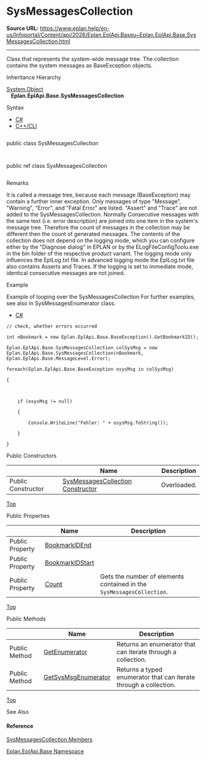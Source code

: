 # SysMessagesCollection

**Source URL:** https://www.eplan.help/en-us/Infoportal/Content/api/2026/Eplan.EplApi.Baseu~Eplan.EplApi.Base.SysMessagesCollection.html

---

Class that represents the system-wide message tree. The collection contains the system messages as BaseException objects.

Inheritance Hierarchy

[System.Object](#)  
   **Eplan.EplApi.Base.SysMessagesCollection**

Syntax

- [C#](#i-syntax-CS)
- [C++/CLI](#i-syntax-CPP2005)

```
```
public class SysMessagesCollection
```
```

```
```
public ref class SysMessagesCollection
```
```

Remarks

It is called a message tree, because each message (BaseException) may contain a further inner exception. Only messages of type "Message", "Warning", "Error", and "Fatal Error" are listed. "Assert" and "Trace" are not added to the SysMessagesCollection. Normally Consecutive messages with the same text (i.e. error description) are joined into one item in the system's message tree. Therefore the count of messages in the collection may be different then the count of generated messages. The contents of the collection does not depend on the logging mode, which you can configure either by the "Diagnose dialog" in EPLAN or by the ELogFileConfigToolu.exe in the bin folder of the respective product variant. The logging mode only influences the EplLog.txt file. In advanced logging mode the EplLog.txt file also contains Asserts and Traces. If the logging is set to immediate mode, identical consecutive messages are not joined.

Example

Example of looping over the SysMessagesCollection For further examples, see also in SysMessagesEnumerator class.

- [C#](#i-tab-content-cb087abe-a29e-4efb-aebd-4356607c676a)

```
// check, whether errors occurred
int nBookmark = new Eplan.EplApi.Base.BaseException().GetBookmarkID();
Eplan.EplApi.Base.SysMessagesCollection colSysMsg = new Eplan.EplApi.Base.SysMessagesCollection(nBookmark, Eplan.EplApi.Base.MessageLevel.Error);
foreach(Eplan.EplApi.Base.BaseException osysMsg in colSysMsg)
{

	if (osysMsg != null)
	{
		Console.WriteLine("Fehler: " + osysMsg.ToString());
	}
}
```

Public Constructors

|  | Name | Description |
| --- | --- | --- |
| Public Constructor | [SysMessagesCollection Constructor](Eplan.EplApi.Baseu~Eplan.EplApi.Base.SysMessagesCollection~_ctor.html) | Overloaded. |

[Top](#top)



Public Properties

|  | Name | Description |
| --- | --- | --- |
| Public Property | [BookmarkIDEnd](Eplan.EplApi.Baseu~Eplan.EplApi.Base.SysMessagesCollection~BookmarkIDEnd.html) |  |
| Public Property | [BookmarkIDStart](Eplan.EplApi.Baseu~Eplan.EplApi.Base.SysMessagesCollection~BookmarkIDStart.html) |  |
| Public Property | [Count](Eplan.EplApi.Baseu~Eplan.EplApi.Base.SysMessagesCollection~Count.html) | Gets the number of elements contained in the `SysMessagesCollection`. |

[Top](#top)

Public Methods

|  | Name | Description |
| --- | --- | --- |
| Public Method | [GetEnumerator](Eplan.EplApi.Baseu~Eplan.EplApi.Base.SysMessagesCollection~GetEnumerator.html) | Returns an enumerator that can iterate through a collection. |
| Public Method | [GetSysMsgEnumerator](Eplan.EplApi.Baseu~Eplan.EplApi.Base.SysMessagesCollection~GetSysMsgEnumerator.html) | Returns a typed enumerator that can iterate through a collection. |

[Top](#top)




See Also

#### Reference

[SysMessagesCollection Members](Eplan.EplApi.Baseu~Eplan.EplApi.Base.SysMessagesCollection_members.html)
  
[Eplan.EplApi.Base Namespace](Eplan.EplApi.Baseu~Eplan.EplApi.Base_namespace.html)